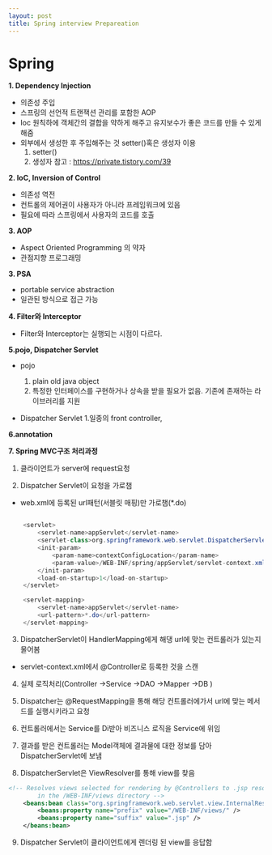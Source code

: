 ```yaml
---
layout: post
title: Spring interview Prepareation
---
```


  
# Spring




**1. Dependency Injection**
- 의존성 주입
- 스프링의 선언적 트랜잭션 관리를 포함한 AOP
- Ioc 원칙하에 객체간의 결합을 약하게 해주고 유지보수가 좋은 코드를 만들 수 있게 해줌
- 외부에서 생성한 후 주입해주는 것 setter()혹은 생성자 이용
	1. setter()
	2. 생성자
참고 : https://private.tistory.com/39



**2. IoC, Inversion of Control**
- 의존성 역전
- 컨트롤의 제어권이 사용자가 아니라 프레임워크에 있음
- 필요에 따라 스프링에서 사용자의 코드를 호출



**3. AOP**
- Aspect Oriented Programming 의 약자
- 관점지향 프로그래밍



**3. PSA**
- portable service abstraction
- 일관된 방식으로 접근 가능



**4. Filter와 Interceptor**
- Filter와 Interceptor는 실행되는 시점이 다르다.




**5.pojo, Dispatcher Servlet**

- pojo 
	1. plain old java object
	2. 특정한 인터페이스를 구현하거나 상속을 받을 필요가 없음. 기존에 존재하는 라이브러리를 지원

- Dispatcher Servlet 
	1.일종의 front controller, 



**6.annotation**



**7. Spring MVC구조 처리과정**

1. 클라이언트가 server에 request요청

2. Dispatcher Servlet이 요청을 가로챔

- web.xml에 등록된 url패턴(서블릿 매핑)만 가로챔(*.do)

```java

	<servlet>
		<servlet-name>appServlet</servlet-name>
		<servlet-class>org.springframework.web.servlet.DispatcherServlet</servlet-class>
		<init-param>
			<param-name>contextConfigLocation</param-name>
			<param-value>/WEB-INF/spring/appServlet/servlet-context.xml</param-value>
		</init-param>
		<load-on-startup>1</load-on-startup>
	</servlet>

	<servlet-mapping>
		<servlet-name>appServlet</servlet-name>
		<url-pattern>*.do</url-pattern>
	</servlet-mapping>

```
3. DispatcherServlet이 HandlerMapping에게 해댕 url에 맞는 컨트롤러가 있는지 물어봄
- servlet-context.xml에서 @Controller로 등록한 것을 스캔


4. 실제 로직처리(Controller ->Service ->DAO ->Mapper ->DB )

5. Dispatcher는 @RequestMapping을 통해 해당 컨트롤러에가서 url에 맞는 메서드를 실행시키라고 요청

6. 컨트롤러에서는 Service를 Di받아 비즈니스 로직을 Service에 위임

7. 결과를 받은 컨트롤러는 Model객체에 결과물에 대한 정보를 담아 DispatcherServlet에 보냄

8. DispatcherServlet은 ViewResolver를 통해 view를 찾음

```xml
<!-- Resolves views selected for rendering by @Controllers to .jsp resources 
		in the /WEB-INF/views directory -->
	<beans:bean class="org.springframework.web.servlet.view.InternalResourceViewResolver">
		<beans:property name="prefix" value="/WEB-INF/views/" />
		<beans:property name="suffix" value=".jsp" />
	</beans:bean>
```


9. Dispatcher Servlet이 클라이언트에게 렌더링 된 view를 응답함
